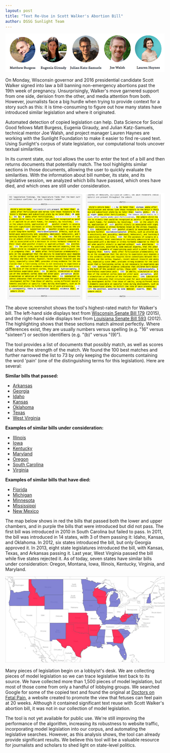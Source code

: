 ```yaml
---
layout: post
title: "Text Re-Use in Scott Walker's Abortion Bill"
author: DSSG Sunlight Team
---
```


<img src="/img/posts/sunlight15-team.png">

On Monday, Wisconsin governor and 2016 presidential candidate Scott Walker signed into law a bill banning non-emergency abortions past the 19th week of pregnancy. Unsurprisingly, Walker's move garnered support from one side, derision from the other, and media attention from both. However, journalists face a big hurdle when trying to provide context for a story such as this: it is time-consuming to figure out how many states have introduced similar legislation and where it originated. 

Automated detection of copied legislation can help. Data Science for Social Good fellows Matt Burgess, Eugenia Giraudy, and Julian Katz-Samuels, technical mentor Joe Walsh, and project manager Lauren Haynes are working with the Sunlight Foundation to make it easier to find re-used text. Using Sunlight's corpus of state legislation, our computational tools uncover textual similarities. 

In its current state, our tool allows the user to enter the text of a bill and then returns documents that potentially match. The tool highlights similar sections in those documents, allowing the user to quickly evaluate the similarities. With the information about bill number, its state, and its legislative session, we analyzed which bills have passed, which ones have died, and which ones are still under consideration.

<img src="/img/posts/sunlight-reuse.png">

The above screenshot shows the tool's highest-rated match for Walker's bill. The left-hand side displays text from [Wisconsin Senate Bill 179](http://docs.legis.wisconsin.gov/2015/proposals/sb179) (2015), and the right-hand side displays text from [Louisiana Senate Bill 593](https://legiscan.com/LA/text/SB593/2012) (2012). The highlighting shows that these sections match almost perfectly. Where differences exist, they are usually numbers versus spelling (e.g. "16" versus "sixteen") or section identifiers (e.g. "(b)" versus "(9)"). 
 
The tool provides a list of documents that possibly match, as well as scores that show the strength of the match. We found the 100 best matches and further narrowed the list to 73 by only keeping the documents containing the word 'pain' (one of the distinguishing terms for this legislation). Here are several:

**Similar bills that passed:**
<ul>
	<li><a href="ftp://www.arkleg.state.ar.us/Bills/2013/Public/HB1037.pdf">Arkansas</a></li>
	<li><a href="http://www.legis.ga.gov/Legislation/en-US/display/20112012/HB/954">Georgia</a></li>
	<li><a href="http://legislature.idaho.gov/legislation/2011/S1165.pdf">Idaho</a></li>
	<li><a href="http://www.kslegislature.org/li_2012/b2011_12/measures/documents/hb2218_00_0000.pdf">Kansas</a></li>
	<li><a href="http://openstates.org/ok/bills/2011-2012/HB1888/">Oklahoma</a></li>
	<li><a href="ftp://ftp.legis.state.tx.us/bills/832/billtext/html/house_bills/HB00001_HB00099/HB00002H.htm">Texas</a></li>
	<li><a href="http://www.legis.state.wv.us/Bill_Status/bills_text.cfm?billdoc=hb2568%20intr.htm&yr=2015&sesstype=RS&i=2568">West Virginia</a></li>
</ul>

**Examples of similar bills under consideration:**
<ul>
	<li><a href="http://ilga.gov/legislation/fulltext.asp?DocName=09900HB3561&GA=99&SessionId=88&DocTypeId=HB&LegID=89750&DocNum=3561&GAID=13&Session=&print=true">Illinois</a></li>
	<li><a href="http://coolice.legis.iowa.gov/Legislation/86thGA/Bills/SenateFiles/Introduced/SF91.html">Iowa</a></li>
	<li><a href="http://openstates.org/ky/bills/2015RS/HB393/">Kentucky</a></li>
	<li><a href="http://mgaleg.maryland.gov/2015RS/bills/hb/hb0492f.pdf">Maryland</a></li>
	<li><a href="https://olis.leg.state.or.us/liz/2015R1/Downloads/MeasureDocument/HB2388/Introduced">Oregon</a></li>
	<li><a href="http://www.scstatehouse.gov/sess121_2015-2016/prever/130_20141203.htm">South Carolina</a></li>
	<li><a href="http://lis.virginia.gov/cgi-bin/legp604.exe?151+ful+HB2321">Virginia</a></li>
</ul>

**Examples of similar bills that have died:**
<ul>
	<li><a href="http://flsenate.gov/Session/Bill/2011/1948/BillText/Filed/HTML">Florida</a></li>
	<li><a href="http://www.legislature.mi.gov/documents/2011-2012/billintroduced/House/htm/2012-HIB-5343.htm">Michigan</a></li>
	<li><a href="https://www.revisor.mn.gov/bills/text.php?number=HF936&version=0&session=ls87">Minnesota</a></li>
	<li><a href="http://billstatus.ls.state.ms.us/documents/2014/html/SB/2400-2499/SB2427IN.htm">Mississippi</a></li>
	<li><a href="http://www.nmlegis.gov/Sessions/11%20Regular/bills/senate/SB0222.html">New Mexico</a></li>
</ul>

The map below shows in red the bills that passed both the lower and upper chambers, and in purple the bills that were introduced but did not pass. The first bill was introduced in 2010 in South Carolina but failed to pass. In 2011, the bill was introduced in 14 states, with 3 of them passing it: Idaho, Kansas, and Oklahoma. In 2012, six states introduced the bill, but only Georgia approved it. In 2013, eight state legislatures introduced the bill, with Kansas, Texas, and Arkansas passing it. Last year, West Virginia passed the bill while five states rejected it. As of today, seven states have similar bills under consideration: Oregon, Montana, Iowa, Illinois, Kentucky, Virginia, and Maryland.

<img src="/img/posts/sunlight-bill-map.jpg">

Many pieces of legislation begin on a lobbyist's desk. We are collecting pieces of model legislation so we can trace legislative text back to its source. We have collected more than 1,500 pieces of model legislation, but most of those come from only a handful of lobbying groups. We searched Google for some of the copied text and found the original at [Doctors on Fetal Pain](http://www.doctorsonfetalpain.com/), a website created to promote the view that fetuses can feel pain at 20 weeks. Although it contained significant text reuse with Scott Walker's abortion bill, it was not in our collection of model legislation.

The tool is not yet available for public use. We're still improving the performance of the algorithm, increasing its robustness to website traffic, incorporating model legislation into our corpus, and automating the legislative searches. However, as this analysis shows, the tool can already provide significant results. We believe this tool will be a valuable resource for journalists and scholars to shed light on state-level politics. 






